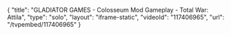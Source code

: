 {
    "title": "GLADIATOR GAMES - Colosseum Mod Gameplay - Total War: Attila",
    "type": "solo",
    "layout": "iframe-static",
    "videoId": "117406965",
    "url": "\/tvpembed\/117406965"
}